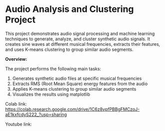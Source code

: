 # Audio Analysis and Clustering Project

This project demonstrates audio signal processing and machine learning techniques to generate, analyze, and cluster synthetic audio signals. It creates sine waves at different musical frequencies, extracts their features, and uses K-means clustering to group similar audio segments.

**Overview:**

The project performs the following main tasks:

1. Generates synthetic audio files at specific musical frequencies
2. Extracts RMS (Root Mean Square) energy features from the audio
3. Applies K-means clustering to group similar audio segments
4. Visualizes the results using matplotlib

Colab link: https://colab.research.google.com/drive/1C6z8vpfPBBgFMCzoJ-aE1kxfcdyS222_?usp=sharing

Youtube link:
